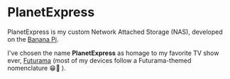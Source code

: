 PlanetExpress
=============
PlanetExpress is my custom Network Attached Storage (NAS), developed on the [Banana Pi](http://www.banana-pi.org).

I've chosen the name **PlanetExpress** as homage to my favorite TV show ever, [Futurama](https://en.wikipedia.org/wiki/Futurama) (most of my devices follow a Futurama-themed nomenclature 😁🚀 ).

